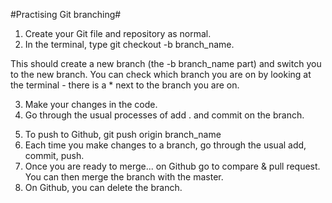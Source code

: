 #Practising Git branching#

1. Create your Git file and repository as normal.
2. In the terminal, type git checkout -b branch_name.

This should create a new branch (the -b branch_name part) and switch you to the new branch. You can check which branch you are on by looking at the terminal - there is a * next to the branch you are on.

3. Make your changes in the code.
4. Go through the usual processes of add . and commit on the branch.
<!-- The master version stops here. -->
<!-- branch_one starts here-->
5. To push to Github, git push origin branch_name
6. Each time you make changes to a branch, go through the usual add, commit, push.
7. Once you are ready to merge... on Github go to compare & pull request. You can then merge the branch with the master.
8. On Github, you can delete the branch.
